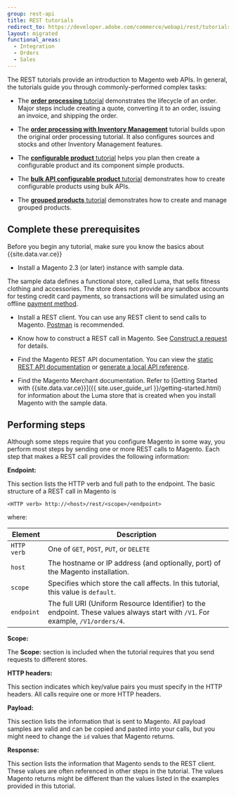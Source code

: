 ```yaml
---
group: rest-api
title: REST tutorials
redirect_to: https://developer.adobe.com/commerce/webapi/rest/tutorials/
layout: migrated
functional_areas:
  - Integration
  - Orders
  - Sales
---
```


The REST tutorials provide an introduction to Magento web APIs. In general, the tutorials guide you through commonly-performed complex tasks:

*  The [**order processing** tutorial](https://developer.adobe.com/commerce/webapi/rest/tutorials/orders/) demonstrates the lifecycle of an order. Major steps include creating a quote, converting it to an order, issuing an invoice, and shipping the order.

*  The [**order processing with Inventory Management**](https://developer.adobe.com/commerce/webapi/rest/tutorials/inventory/) tutorial builds upon the original order processing tutorial. It also configures sources and stocks and other Inventory Management features.

*  The [**configurable product** tutorial](https://developer.adobe.com/commerce/webapi/rest/tutorials/configurable-product/) helps you plan then create a configurable product and its component simple products.

*  The [**bulk API configurable product** tutorial](https://developer.adobe.com/commerce/webapi/rest/tutorials/bulk-configurable-product/) demonstrates how to create configurable products using bulk APIs.

*  The [**grouped products** tutorial](https://developer.adobe.com/commerce/webapi/rest/tutorials/grouped-product/) demonstrates how to create and manage grouped products.

## Complete these prerequisites

Before you begin any tutorial, make sure you know the basics about {{site.data.var.ce}}

*  Install a Magento 2.3 (or later) instance with sample data.

  The sample data defines a functional store, called Luma, that sells fitness clothing and accessories. The store does not provide any sandbox accounts for testing credit card payments, so transactions will be simulated using an offline [payment method](https://glossary.magento.com/payment-method).

*  Install a REST client. You can use any REST client to send calls to Magento. [Postman](https://www.getpostman.com/) is recommended.

*  Know how to construct a REST call in Magento. See [Construct a request](https://developer.adobe.com/commerce/webapi/get-started/gs-web-api-request) for details.

*  Find the Magento REST API documentation. You can view the [static REST API documentation](https://developer.adobe.com/commerce/webapi/rest/quick-reference/) or [generate a local API reference](https://developer.adobe.com/commerce/webapi/rest/quick-reference/generate-local).

*  Find the Magento Merchant documentation. Refer to [Getting Started with {{site.data.var.ce}}]({{ site.user_guide_url }}/getting-started.html) for information about the Luma store that is created when you install Magento with the sample data.

## Performing steps

Although some steps require that you configure Magento in some way, you perform most steps by sending one or more REST calls to Magento. Each step that makes a REST call provides the following information:

**Endpoint:**

This section lists the HTTP verb and full path to the endpoint. The basic structure of a REST call in Magento is

`<HTTP verb> http://<host>/rest/<scope>/<endpoint>`

where:

Element | Description
--- | ---
`HTTP verb` | One of `GET`, `POST`, `PUT`, or `DELETE`
`host` | The hostname or IP address (and optionally, port) of the Magento installation.
`scope` | Specifies which store the call affects. In this tutorial, this value is `default`.
`endpoint` | The full URI (Uniform Resource Identifier) to the endpoint. These values always start with `/V1`. For example, `/V1/orders/4`.

**Scope:**

The **Scope:** section is included when the tutorial requires that you send requests to different stores.

**HTTP headers:**

This section indicates which key/value pairs you must specify in the HTTP headers. All calls require one or more HTTP headers.

**Payload:**

This section lists the information that is sent to Magento. All payload samples are valid and can be copied and pasted into your calls, but you might need to change the `id` values that Magento returns.

**Response:**

This section lists the information that Magento sends to the REST client. These values are often referenced in other steps in the tutorial. The values Magento returns might be different than the values listed in the examples provided in this tutorial.
